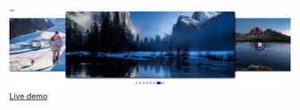 
<div>
    <img src="github/demo.png" alt="Image slider">
</div>
<div>
    <a href="https://lapis-image-slider.herokuapp.com/slider">Live demo</a>
</div>